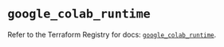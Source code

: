 # `google_colab_runtime`

Refer to the Terraform Registry for docs: [`google_colab_runtime`](https://registry.terraform.io/providers/hashicorp/google-beta/6.25.0/docs/resources/google_colab_runtime).

